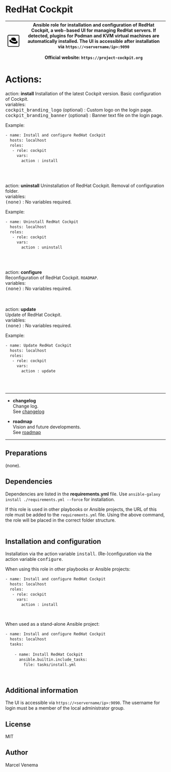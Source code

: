 # RedHat Cockpit

| ![Cockpit Icon](media/icon_cockpit.png) | Ansible role for installation and configuration of RedHat Cockpit, a web-based UI for managing RedHat servers. If detected, plugins for Podman and KVM virtual machines are automatically installed. The UI is accessible after installation via `https://<servername/ip>:9090`<br/><br/>Official website: `https://project-cockpit.org` |
|-----------------------------------------|---------------------------------------------------------------------------------------------------------------------------------------------------------------------------------------------------------------------------------------------------------------------------------------------------------------------------------------|

# Actions:


action: **install**
Installation of the latest Cockpit version. Basic configuration of Cockpit.  
variables:<br/>
<kbd>cockpit_branding_logo</kbd> (optional) : Custom logo on the login page.<br/>
<kbd>cockpit_branding_banner</kbd> (optional) : Banner text file on the login page.<br/>

Example:
```
- name: Install and configure RedHat Cockpit
  hosts: localhost
  roles:
   - role: cockpit
     vars:
       action : install
```
<br/>
<br/>


action: **uninstall**
Uninstallation of RedHat Cockpit. Removal of configuration folder.<br/>
variables:<br/>
<kbd>(none)</kbd> : No variables required.<br/>

Example:
```
- name: Uninstall RedHat Cockpit
  hosts: localhost
  roles:
   - role: cockpit
     vars:
       action : uninstall
```
<br/>
<br/>


action: **configure**<br/>
Reconfiguration of RedHat Cockpit. `ROADMAP`.<br/>
variables:<br/>
<kbd>(none)</kbd> : No variables required.<br/>
<br/>
<br/>


action: **update**<br/>
Update of RedHat Cockpit.<br/>
variables:<br/>
<kbd>(none)</kbd> : No variables required.<br/>

Example:
```
- name: Update RedHat Cockpit
  hosts: localhost
  roles:
   - role: cockpit
     vars:
       action : update
```
<br/>
<br/>

***

- **changelog**<br/>
  Change log.<br/>
  See [changelog](CHANGELOG.md)<br/>



- **roadmap**<br/>
  Vision and future developments.<br/>
  See [roadmap](ROADMAP.md)<br/>

***

## Preparations
(none).<br/>


## Dependencies
Dependencies are listed in the **requirements.yml** file. Use `ansible-galaxy install ./requirements.yml --force` for installation.<br/>

If this role is used in other playbooks or Ansible projects, the URL of this role must be added to the `requirements.yml` file. Using the above command, the role will be placed in the correct folder structure.<br/>
<br/>

## Installation and configuration
Installation via the action variable <kbd>install</kbd>. (Re-)configuration via the action variable <kbd>configure</kbd>.<br/>

When using this role in other playbooks or Ansible projects:<br/>
```
- name: Install and configure RedHat Cockpit
  hosts: localhost
  roles:
   - role: cockpit
     vars:
       action : install
```
<br/>

When used as a stand-alone Ansible project:<br/>
```
- name: Install and configure RedHat Cockpit
  hosts: localhost
  tasks:

    - name: Install RedHat Cockpit
      ansible.builtin.include_tasks:
        file: tasks/install.yml
```
<br/>


## Additional information
The UI is accessible via `https://<servername/ip>:9090`. The username for login must be a member of the local administrator group.


## License
MIT


## Author
Marcel Venema
